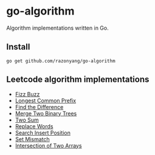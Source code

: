 # go-algorithm

Algorithm implementations written in Go.


## Install

```
go get github.com/razonyang/go-algorithm
```


## Leetcode algorithm implementations

- [Fizz Buzz](/fizz_buzz)
- [Longest Common Prefix](/longest_common_prefix)
- [Find the Difference](/find_the_difference)
- [Merge Two Binary Trees](/merge_two_binary_trees)
- [Two Sum](/two_sum)
- [Replace Words](/replace_words)
- [Search Insert Position](/search_insert_position)
- [Set Mismatch](/set_mismatch)
- [Intersection of Two Arrays](/intersection_of_two_arrays)
